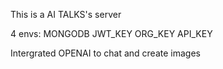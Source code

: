 This is a AI TALKS's server

4 envs:
MONGODB
JWT_KEY
ORG_KEY
API_KEY

Intergrated OPENAI to chat and create images
